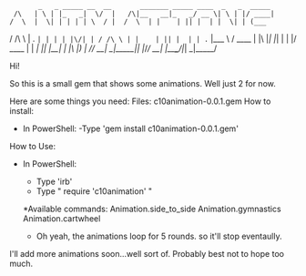            _   _ _____ __  __       _______ _____ ____  _   _  _____ 
     /\   | \ | |_   _|  \/  |   /\|__   __|_   _/ __ \| \ | |/ ____|
    /  \  |  \| | | | | \  / |  /  \  | |    | || |  | |  \| | (___  
   / /\ \ | . ` | | | | |\/| | / /\ \ | |    | || |  | | . ` |\___ \ 
  / ____ \| |\  |_| |_| |  | |/ ____ \| |   _| || |__| | |\  |____) |
 /_/    \_\_| \_|_____|_|  |_/_/    \_\_|  |_____\____/|_| \_|_____/ 
                                                                     
                                                                     
Hi!

So this is a small gem that shows some animations. Well just 2 for now.

Here are some things you need:
 Files:
   c10animation-0.0.1.gem
How to install:
 - In PowerShell:
   -Type 'gem install c10animation-0.0.1.gem'


How to Use:
 - In PowerShell:
   - Type 'irb'
   - Type " require 'c10animation' "
	
	*Available commands:
		Animation.side_to_side
		Animation.gymnastics
		Animation.cartwheel
	

	* Oh yeah, the animations loop for 5 rounds. so it'll stop eventaully.

I'll add more animations soon...well sort of. Probably best not to hope too much.





